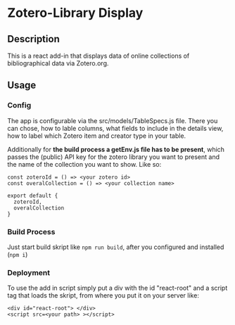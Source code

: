 # Zotero-Library Display

## Description

This is a react add-in that displays data of online collections of bibliographical data via Zotero.org.

## Usage

### Config
The app is configurable via the src/models/TableSpecs.js file. There you can chose, how to lable columns, what fields to include in the details view, how to label which Zotero item and creator type in your table.

Additionally for **the build process a getEnv.js file has to be present**, which passes the (public) API key for the zotero library you want to present and the name of the collection you want to show. Like so:

```
const zoteroId = () => <your zotero id>
const overalCollection = () => <your collection name>

export default {
  zoteroId,
  overalCollection
}
```
### Build Process
Just start build skript like `npm run build`, after you configured and installed (`npm i`)

### Deployment

To use the add in script simply put a div with the id "react-root" and a script tag that loads the skript, from where you put it on your server like:
```
<div id="react-root"> </div>
<script src=<your path> ></script>
```